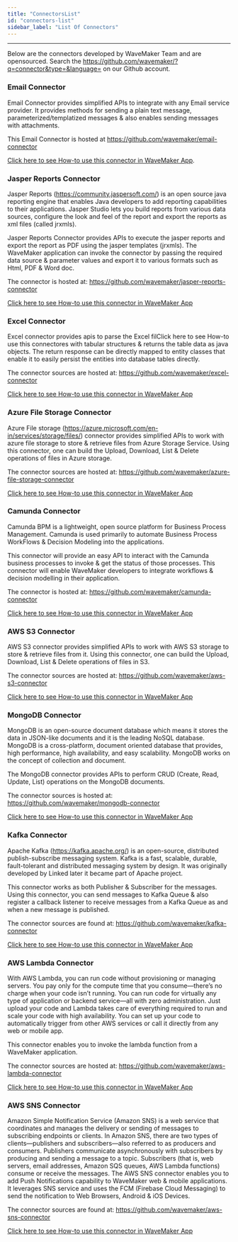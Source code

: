 ```yaml
---
title: "ConnectorsList"
id: "connectors-list"
sidebar_label: "List Of Connectors"
---
```

---
Below are the connectors developed by WaveMaker Team and are opensourced. 
Search the https://github.com/wavemaker/?q=connector&type=&language=
 on our Github account. 
    
### Email Connector
Email Connector provides simplified APIs to integrate with any Email service provider. It provides methods for sending a plain text message, parameterized/templatized messages & also enables sending messages with attachments.

This Email Connector is hosted at https://github.com/wavemaker/email-connector

[Click here to see How-to use this connector in WaveMaker  App](/learn/how-tos/sending-email-using-java-service#docsNav).

### Jasper Reports Connector
Jasper Reports (https://community.jaspersoft.com/) is an open source java reporting engine that enables Java developers to add reporting capabilities to their applications. Jasper Studio lets you build reports from various data sources, configure the look and feel of the report and export the reports as xml files (called jrxmls).  

Jasper Reports Connector provides APIs to execute the jasper reports and export the report as PDF using the jasper templates (jrxmls). The WaveMaker application can invoke the connector by passing the required data source & parameter values and export it to various formats such as Html, PDF & Word doc.

The connector is hosted at: https://github.com/wavemaker/jasper-reports-connector

[Click here to see How-to use this connector in WaveMaker  App](/learn/how-tos/integrating-sample-jasper-report-wavemaker-application/#docsNav)


### Excel Connector
Excel connector provides apis to parse the Excel filClick here to see How-to use this connectores with tabular structures & returns the table data as java objects. The return response can be directly mapped to entity classes that enable it to easily persist the entities into database tables directly.

The connector sources are hosted at: https://github.com/wavemaker/excel-connector

[Click here to see How-to use this connector in WaveMaker  App]()

### Azure File Storage Connector
Azure File storage (https://azure.microsoft.com/en-in/services/storage/files/)  connector provides simplified APIs to work with azure file storage to store & retrieve files from Azure Storage Service. Using this connector, one can build the Upload, Download, List & Delete operations of files in Azure storage.

The connector sources are hosted at: https://github.com/wavemaker/azure-file-storage-connector

[Click here to see How-to use this connector in WaveMaker  App]()

### Camunda Connector
Camunda BPM is a lightweight, open source platform for Business Process Management. Camunda is used primarily to automate Business Process WorkFlows & Decision Modeling into the applications.

This connector will provide an easy API to interact with the Camunda business processes to invoke & get the status of those processes. This connector will enable WaveMaker developers to integrate workflows & decision modelling in their application.

The connector is hosted at: https://github.com/wavemaker/camunda-connector

[Click here to see How-to use this connector in WaveMaker  App]()

### AWS S3 Connector
AWS S3 connector provides simplified APIs to work with AWS S3 storage to store & retrieve files from it. Using this connector, one can build the Upload, Download, List & Delete operations of files in S3.

The connector sources are hosted at: https://github.com/wavemaker/aws-s3-connector

[Click here to see How-to use this connector in WaveMaker  App]()

### MongoDB Connector

MongoDB is an open-source document database which means it stores the data in JSON-like documents and it is the leading NoSQL database. MongoDB is a cross-platform, document oriented database that provides, high performance, high availability, and easy scalability. MongoDB works on the concept of collection and document.

The MongoDB connector provides APIs to perform CRUD (Create, Read, Update, List) operations on the MongoDB documents.

The connector sources is hosted at: https://github.com/wavemaker/mongodb-connector


[Click here to see How-to use this connector in WaveMaker  App]()

### Kafka Connector

Apache Kafka (https://kafka.apache.org/) is an open-source, distributed publish-subscribe messaging system. Kafka is a fast, scalable, durable, fault-tolerant and distributed messaging system by design. It was originally developed by Linked later it became part of Apache project.

This connector works as both Publisher & Subscriber for the messages. Using this connector, you can send messages to Kafka Queue & also register a callback listener to receive messages from a Kafka Queue as and when a new message is published.

The connector sources are found at: https://github.com/wavemaker/kafka-connector

[Click here to see How-to use this connector in WaveMaker  App]()

### AWS Lambda Connector
With AWS Lambda, you can run code without provisioning or managing servers. You pay only for the compute time that you consume—there’s no charge when your code isn’t running. You can run code for virtually any type of application or backend service—all with zero administration. Just upload your code and Lambda takes care of everything required to run and scale your code with high availability. You can set up your code to automatically trigger from other AWS services or call it directly from any web or mobile app.

This connector enables you to invoke the lambda function from a WaveMaker application.

The connector sources are hosted at: https://github.com/wavemaker/aws-lambda-connector

[Click here to see How-to use this connector in WaveMaker  App]()

### AWS SNS Connector
Amazon Simple Notification Service (Amazon SNS) is a web service that coordinates and manages the delivery or sending of messages to subscribing endpoints or clients. In Amazon SNS, there are two types of clients—publishers and subscribers—also referred to as producers and consumers. Publishers communicate asynchronously with subscribers by producing and sending a message to a topic. Subscribers (that is, web servers, email addresses, Amazon SQS queues, AWS Lambda functions) consume or receive the messages.
The AWS SNS connector enables you to add Push Notifications capability to WaveMaker web & mobile applications. It leverages SNS service and uses the FCM (Firebase Cloud Messaging) to send the notification to Web Browsers, Android & iOS Devices.

The connector sources are found at: https://github.com/wavemaker/aws-sns-connector

[Click here to see How-to use this connector in WaveMaker  App]()

